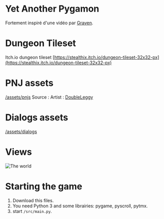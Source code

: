 # Yet Another Pygamon

Fortement inspiré d'une vidéo par [Graven](https://www.youtube.com/watch?v=ooITOxbYVTo&t=1317s).

# Dungeon Tileset
Itch.io dungeon tileset
[https://stealthix.itch.io/dungeon-tileset-32x32-px](https://stealthix.itch.io/dungeon-tileset-32x32-px)

# PNJ assets
[/assets/pnjs](/assets/pnjs)
Source : [](https://e1.pngegg.com/pngimages/474/311/png-clipart-re-side-character-sprites-v1-assorted-character-sprites-illustration-thumbnail.png)
Artist : [DoubleLeggy](https://www.deviantart.com/doubleleggy/)

# Dialogs assets
[/assets/dialogs](/assets/dialogs)

# Views
![The world](/home/bertrand/important/prog_local/PW_19_pygamon/images/world.png)

# Starting the game
1) Download this files.
2) You need Python 3 and some librairies: pygame, pyscroll, pytmx.
3) start `/src/main.py`.
